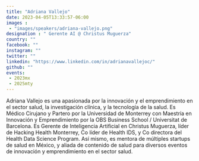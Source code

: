 ```yaml
---
title: "Adriana Vallejo"
date: 2023-04-05T13:33:57-06:00
images : 
 - "images/speakers/adriana-vallejo.png"
designation : " Gerente AI @ Christus Muguerza"
country: ""
facebook: ""
instagram: ""
twitter: ""
linkedin: "https://www.linkedin.com/in/adrianavallejoc/"
github: ""
events: 
 - 2023mx
 - 2025mty
---
```


Adriana Vallejo es una apasionada por la innovación y el emprendimiento en el sector salud, la investigación clínica, y la tecnología de la salud. Es Médico Cirujano y Partero por la Universidad de Monterrey con Maestría en Innovación y Emprendimiento por la OBS Business School / Universitat de Barcelona. Es Gerente de Inteligencia Artificial en Christus Muguerza, líder de Hacking Health Monterrey, Co líder de Health IDS, y Co directora del Health Data Science Program. Así mismo, es mentora de múltiples startups de salud en México, y aliada de contenido de salud para diversos eventos de innovación y emprendimiento en el sector salud.